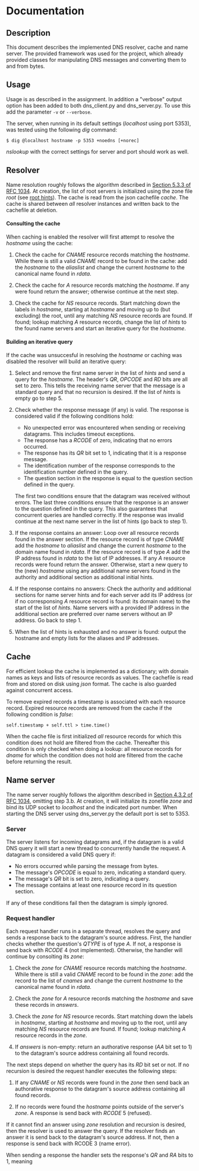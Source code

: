 # Documentation
## Description
This document describes the implemented DNS resolver, cache and name server. The provided framework was used for the project, which already provided classes for manipulating DNS messages and converting them to and from bytes.

## Usage
Usage is as described in the assignment. In addition a "verbose" output option has been added to both dns_client.py and dns_server.py. To use this add the parameter ```-v``` or ```--verbose```.

The server, when running in its default settings (_localhost_ using port 5353), was tested using the following _dig_ command:

```
$ dig @localhost hostname -p 5353 +noedns [+norec]
```

_nslookup_ with the correct settings for server and port should work as well.

## Resolver
Name resolution roughly follows the algorithm described in [Section 5.3.3 of RFC 1034](https://tools.ietf.org/html/rfc1034##section-5.3.3). At creation, the list of root servers is initialized using the zone file _root_ (see [root hints](https://www.internic.net/domain/named.root)). The cache is read from the json cachefile _cache_. The cache is shared between _all_ resolver instances and written back to the cachefile at deletion.

#### Consulting the cache
When caching is enabled the resolver will first attempt to resolve the _hostname_ using the cache:

1. Check the cache for _CNAME_ resource records matching the _hostname_. While there is still a valid _CNAME_ record to be found in the cache: add the _hostname_ to the _aliaslist_ and change the current _hostname_ to the canonical name found in _rdata_.

2. Check the cache for _A_ resource records matching the _hostname_. If any were found return the answer; otherwise continue at the next step.

2. Check the cache for _NS_ resource records. Start matching down the labels in _hostname_, starting at _hostname_ and moving up to (but excluding) the root, until any matching _NS_ resource records are found. If found; lookup matching _A_ resource records, change the list of _hints_ to the found name servers and start an iterative query for the _hostname_.

#### Building an iterative query
If the cache was unsuccesful in resolving the _hostname_ or caching was disabled the resolver will build an iterative query:

1. Select and remove the first name server in the list of _hints_ and send a query for the _hostname_. The header's _QR_, _OPCODE_ and _RD_ bits are all set to zero. This tells the receiving name server that the message is a standard query and that no recursion is desired. If the list of _hints_ is empty go to step 5.

2. Check whether the response message (if any) is valid. The response is considered valid if the following conditions hold:
    * No unexpected error was encountered when sending or receiving datagrams. This includes timeout exceptions.
    * The response has a _RCODE_ of zero, indicating that no errors occurred.
    * The response has its _QR_ bit set to 1, indicating that it is a response message.
    * The identification number of the response corresponds to the identification number defined in the query.
    * The question section in the response is equal to the question section defined in the query.

    The first two conditions ensure that the datagram was received without errors. The last three conditions ensure that the response is an answer to the question defined in the query. This also guarantees that concurrent queries are handled correctly. If the response was invalid continue at the next name server in the list of hints (go back to step 1).

3. If the response contains an answer: Loop over all resource records found in the answer section. If the resource record is of type _CNAME_ add the _hostname_ to _aliaslist_ and change the current _hostname_ to the domain name found in _rdata_. If the resource record is of type _A_ add the IP address found in _rdata_ to the list of IP addresses. If any _A_ resource records were found return the answer. Otherwise, start a new query to the (new) _hostname_ using any additional name servers found in the authority and additional section as additional initial hints.

4. If the response contains no answers: Check the authority and additional sections for name server hints and for each server add its IP address (or if no corresponsing _A_ resource record is found: its domain name) to the start of the list of _hints_. Name servers with a provided IP address in the additional section are preferred over name servers without an IP address. Go back to step 1.

5. When the list of hints is exhausted and no answer is found: output the hostname and empty lists for the aliases and IP addresses.

## Cache
For efficient lookup the cache is implemented as a dictionary; with domain names as keys and lists of resource records as values. The cachefile is read from and stored on disk using _json_ format. The cache is also guarded against concurrent access.

To remove expired records a timestamp is associated with each resource record. Expired resource records are removed from the cache if the following condition is _false_:

```
self.timestamp + self.ttl > time.time()
```

When the cache file is first initialized _all_ resource records for which this condition does not hold are filtered from the cache. Thereafter this condition is only checked when doing a lookup: all resource records for _dname_ for which the condition does not hold are filtered from the cache before returning the result.

## Name server
The name server roughly follows the algorithm described in [Section 4.3.2 of RFC 1034](https://tools.ietf.org/html/rfc1034#section-4.3.2), omitting step 3.b. At creation, it will initialize its zonefile _zone_ and bind its UDP socket to _localhost_ and the indicated port number. When starting the DNS server using dns_server.py the default port is set to 5353.

### Server
The server listens for incoming datagrams and, if the datagram is a valid DNS query it will start a new thread to concurrently handle the request. A datagram is considered a valid DNS query if:
*   No errors occurred while parsing the message from bytes.
*   The message's _OPCODE_ is equal to zero, indicating a standard query.
*   The message's _QR_ bit is set to zero, indicating a query.
*   The message contains at least one resource record in its question section.

If any of these conditions fail then the datagram is simply ignored.

### Request handler
Each request handler runs in a separate thread, resolves the query and sends a response back to the datagram's source address. First, the handler checks whether the question's _QTYPE_ is of type _A_. If not, a response is send back with _RCODE_ 4 (not implemented). Otherwise, the handler will continue by consolting its _zone_:

1. Check the _zone_ for _CNAME_ resource records matching the _hostname_. While there is still a valid _CNAME_ record to be found in the _zone_: add the record to the list of _cnames_ and change the current _hostname_ to the canonical name found in _rdata_.

2. Check the _zone_ for _A_ resource records matching the _hostname_ and save these records in _answers_.

3. Check the _zone_ for _NS_ resource records. Start matching down the labels in _hostname_, starting at _hostname_ and moving up to the root, until any matching _NS_ resource records are found. If found; lookup matching _A_ resource records in the _zone_.

4. If _answers_ is non-empty: return an authorative response (_AA_ bit set to 1) to the datagram's source address containing all found records.

The next steps depend on whether the query has its _RD_ bit set or not. If no recursion is desired the request handler executes the following steps:

1. If any _CNAME_ or _NS_ records were found in the _zone_ then send back an authorative response to the datagram's source address containing all found records.

2. If no records were found the _hostname_ points outside of the server's _zone_. A response is send back with _RCODE_ 5 (refused).

If it cannot find an answer using _zone_ resolution and recursion is desired, then the resolver is used to answer the query. If the resolver finds an answer it is send back to the datagram's source address. If not, then a response is send back with RCODE 3 (name error).

When sending a response the handler sets the response's _QR_ and _RA_ bits to 1, meaning
